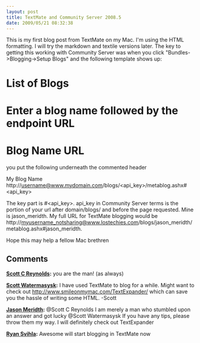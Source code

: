 ```yaml
---
layout: post
title: TextMate and Community Server 2008.5
date: 2009/05/21 08:32:38
---
```



This is my first blog post from TextMate on my Mac. I'm using the HTML formatting. I will try the markdown and textile versions later. The key to getting this working with Community Server was when you click "Bundles->Blogging->Setup Blogs" and the following template shows up:

# List of Blogs  
#  
# Enter a blog name followed by the endpoint URL  
#  
# Blog Name URL  


you put the following underneath the commented header

My Blog Name http://username@www.mydomain.com/blogs/<api_key>/metablog.ashx#<api_key>

The key part is #<api_key>. api_key in Community Server terms is the portion of your url after domain/blogs/ and before the page requested. Mine is jason_meridth. My full URL for TextMate blogging would be http://myusername_notsharing@www.lostechies.com/blogs/jason_meridth/metablog.ashx#jason_meridth.

Hope this may help a fellow Mac brethren

## Comments

**[Scott C Reynolds](#405 "2009-05-21 12:38:10"):** you are the man! (as always)

**[Scott Watermasysk](#406 "2009-05-21 13:49:31"):** I have used TextMate to blog for a while. Might want to check out http://www.smileonmymac.com/TextExpander/ which can save you the hassle of writing some HTML. -Scott

**[Jason Meridth](#407 "2009-05-21 13:59:19"):** @Scott C Reynolds I am merely a man who stumbled upon an answer and got lucky @Scott Watermasysk If you have any tips, please throw them my way. I will definitely check out TextExpander

**[Ryan Svihla](#408 "2009-06-07 23:03:15"):** Awesome will start blogging in TextMate now

